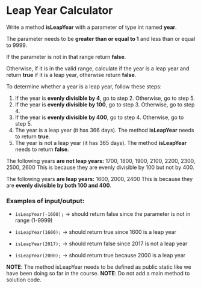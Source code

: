 # Leap Year Calculator

Write a method **isLeapYear** with a parameter of type int named **year**.

The parameter needs to be **greater than or equal to 1** and less than or equal to 9999.

If the parameter is not in that range return **false**.

Otherwise, if it is in the valid range, calculate if the year is a leap year and return **true** if it is a leap year,
otherwise return **false**.

To determine whether a year is a leap year, follow these steps:

1. If the year is **evenly divisible by 4**, go to step 2. Otherwise, go to step 5.
2. If the year is **evenly divisible by 100**, go to step 3. Otherwise, go to step 4.
3. If the year is **evenly divisible by 400**, go to step 4. Otherwise, go to step 5.
4. The year is a leap year (it has 366 days). The method **isLeapYear** needs to return **true**.
5. The year is not a leap year (it has 365 days). The method **isLeapYear** needs to return **false**.

The following years **are not leap years:**
1700, 1800, 1900, 2100, 2200, 2300, 2500, 2600
This is because they are evenly divisible by 100 but not by 400.

The following years **are leap years:**
1600, 2000, 2400
This is because they are **evenly divisible by both 100 and 400**.

### Examples of input/output:

* `isLeapYear(-1600);` → should return false since the parameter is not in range (1-9999)

* `isLeapYear(1600);` → should return true since 1600 is a leap year

* `isLeapYear(2017);` → should return false since 2017 is not a leap year

* `isLeapYear(2000);` → should return true because 2000 is a leap year

**NOTE**: The method isLeapYear needs to be defined as public static ​like we have been doing so far in the course.
**NOTE**: Do not add a main method to solution code.